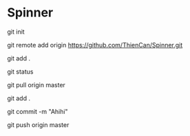 # Spinner
 git init 
 
 git remote add origin https://github.com/ThienCan/Spinner.git 
 
 git add .
 
 git status
 
 git pull origin master
 
 git add .
 
 git commit -m "Ahihi"
 
 git push origin master
